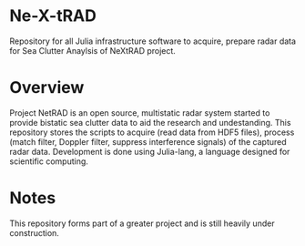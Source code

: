 # Ne-X-tRAD
Repository for all Julia infrastructure software to acquire, prepare radar data for Sea Clutter Anaylsis of NeXtRAD project.  

# Overview
Project NetRAD is an open source, multistatic radar system started to provide bistatic sea clutter data to aid the research and undestanding. This repository stores the scripts to acquire (read data from HDF5 files), process (match filter, Doppler filter, suppress interference signals) of the captured radar data. Development is done using Julia-lang, a language designed for scientific computing.

# Notes
This repository forms part of a greater project and is still heavily under construction.
